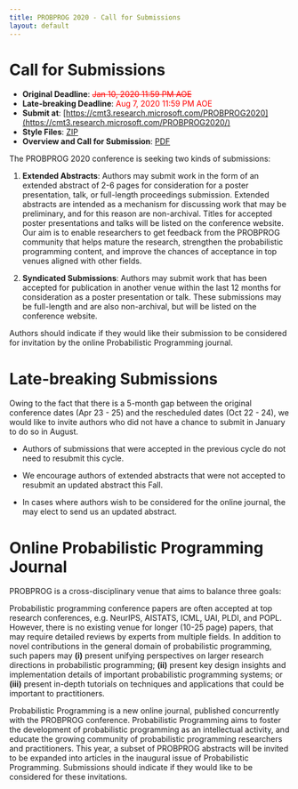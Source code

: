 ```yaml
---
title: PROBPROG 2020 - Call for Submissions
layout: default
---
```


# Call for Submissions

- **Original Deadline**: <span style="color:red"><strike>Jan 10, 2020 11:59 PM AOE</strike></span> 
- **Late-breaking Deadline**: <span style="color:red">Aug 7, 2020 11:59 PM AOE 
- **Submit at**: [https://cmt3.research.microsoft.com/PROBPROG2020](https://cmt3.research.microsoft.com/PROBPROG2020/)
- **Style Files**: [ZIP](/2020/probprog-2020-style.zip)
- **Overview and Call for Submission**: [PDF](/2020/progprog-2020-submission-guidelines.pdf)

The PROBPROG 2020 conference is seeking two kinds of submissions:

1. **Extended Abstracts**: Authors may submit work in the form of an
extended abstract of 2-6 pages for consideration for a poster
presentation, talk, or full-length proceedings submission. Extended
abstracts are intended as a mechanism for discussing work that may be
preliminary, and for this reason are non-archival. Titles for accepted
poster presentations and talks will be listed on the conference
website. Our aim is to enable researchers to get feedback from the
PROBPROG community that helps mature the research, strengthen the
probabilistic programming content, and improve the chances of
acceptance in top venues aligned with other fields.

2. **Syndicated Submissions**: Authors may submit work that has been
accepted for publication in another venue within the last 12 months
for consideration as a poster presentation or talk. These submissions
may be full-length and are also non-archival, but will be listed on
the conference website.

Authors should indicate if they would like their submission to be
considered for invitation by the online Probabilistic Programming
journal.

# Late-breaking Submissions

Owing to the fact that there is a 5-month gap between the original conference dates (Apr 23 - 25) and the rescheduled dates (Oct 22 - 24), we would like to invite authors who did not have a chance to submit in January to do so in August. 

- Authors of submissions that were accepted in the previous cycle do not need to resubmit this cycle.

- We encourage authors of extended abstracts that were not accepted to resubmit an updated abstract this Fall. 

- In cases where authors wish to be considered for the online journal, the may elect to send us an updated abstract.

# Online Probabilistic Programming Journal

PROBPROG is a cross-disciplinary venue that aims to balance three goals:

Probabilistic programming conference papers are often accepted at top
research conferences, e.g. NeurIPS, AISTATS, ICML, UAI, PLDI, and
POPL. However, there is no existing venue for longer (10-25 page)
papers, that may require detailed reviews by experts from multiple
fields. In addition to novel contributions in the general domain of
probabilistic programming, such papers may **(i)** present unifying
perspectives on larger research directions in probabilistic
programming; **(ii)** present key design insights and implementation
details of important probabilistic programming systems; or **(iii)**
present in-depth tutorials on techniques and applications that could
be important to practitioners.

Probabilistic Programming is a new online journal, published
concurrently with the PROBPROG conference. Probabilistic Programming
aims to foster the development of probabilistic programming as an
intellectual activity, and educate the growing community of
probabilistic programming researchers and practitioners. This year, a
subset of PROBPROG abstracts will be invited to be expanded into
articles in the inaugural issue of Probabilistic
Programming. Submissions should indicate if they would like to be
considered for these invitations.